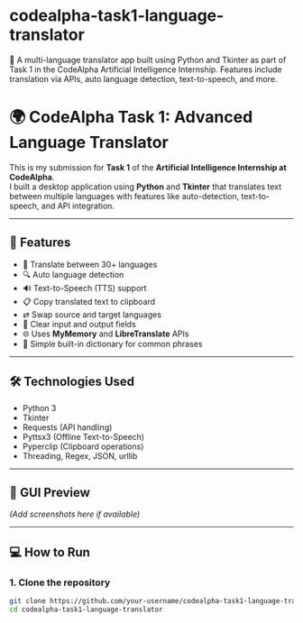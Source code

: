 # codealpha-task1-language-translator
🔄 A multi-language translator app built using Python and Tkinter as part of Task 1 in the CodeAlpha Artificial Intelligence Internship. Features include translation via APIs, auto language detection, text-to-speech, and more.
# 🌍 CodeAlpha Task 1: Advanced Language Translator

This is my submission for **Task 1** of the **Artificial Intelligence Internship at CodeAlpha**.  
I built a desktop application using **Python** and **Tkinter** that translates text between multiple languages with features like auto-detection, text-to-speech, and API integration.

---

## 🚀 Features

- 🔄 Translate between 30+ languages
- 🔍 Auto language detection
- 🔊 Text-to-Speech (TTS) support
- 📋 Copy translated text to clipboard
- ⇄ Swap source and target languages
- 🧹 Clear input and output fields
- 🌐 Uses **MyMemory** and **LibreTranslate** APIs
- 🧠 Simple built-in dictionary for common phrases

---

## 🛠️ Technologies Used

- Python 3
- Tkinter
- Requests (API handling)
- Pyttsx3 (Offline Text-to-Speech)
- Pyperclip (Clipboard operations)
- Threading, Regex, JSON, urllib

---

## 📸 GUI Preview

*(Add screenshots here if available)*

---

## 💻 How to Run

### 1. Clone the repository
```bash
git clone https://github.com/your-username/codealpha-task1-language-translator.git
cd codealpha-task1-language-translator

